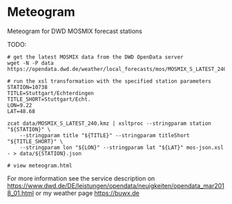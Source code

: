 # Meteogram
Meteogram for DWD MOSMIX forecast stations

TODO:

```
# get the latest MOSMIX data from the DWD OpenData server
wget -N -P data https://opendata.dwd.de/weather/local_forecasts/mos/MOSMIX_S_LATEST_240.kmz

# run the xsl transformation with the specified station parameters
STATION=10738
TITLE=Stuttgart/Echterdingen
TITLE_SHORT=Stuttgart/Echt.
LON=9.22
LAT=48.68

zcat data/MOSMIX_S_LATEST_240.kmz | xsltproc --stringparam station "${STATION}" \
    --stringparam title "${TITLE}" --stringparam titleShort "${TITLE_SHORT}" \
    --stringparam lon "${LON}" --stringparam lat "${LAT}" mos-json.xsl - > data/${STATION}.json

# view meteogram.html
```

For more information see the service description on https://www.dwd.de/DE/leistungen/opendata/neuigkeiten/opendata_mar2018_01.html or my weather page https://buwx.de
